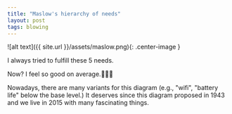 ```yaml
---
title: "Maslow's hierarchy of needs"
layout: post
tags: blowing
---
```


![alt text]({{ site.url }}/assets/maslow.png){: .center-image }


I always tried to fulfill these 5 needs. 

<!--In my teenage years, I was on the lower level. I felt emptiness in some way and listing music was the best healing for me. I charged my energe to climb to the next levels due to the music, I guess.-->

Now? I feel so good on average.:muscle::muscle::muscle:


Nowadays, there are many variants for this diagram (e.g., "wifi", "battery life" below the base level.) It deserves since this diagram proposed in 1943 and we live in 2015 with many fascinating things.